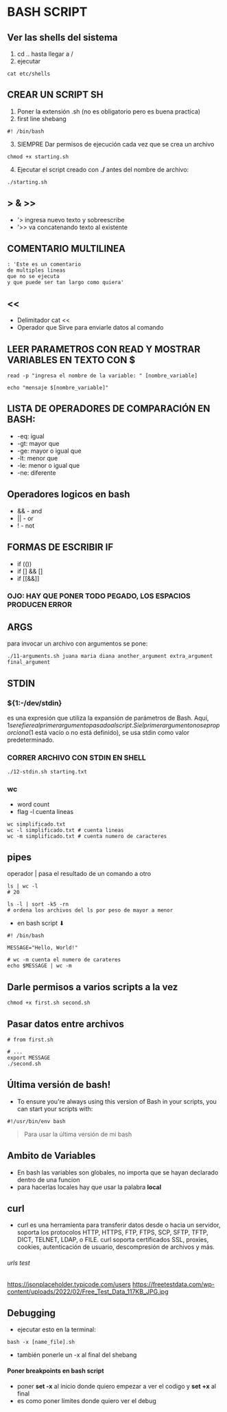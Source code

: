 # BASH SCRIPT

## Ver las shells del sistema

1. cd .. hasta llegar a /
2. ejecutar

```shell
cat etc/shells
```

## CREAR UN SCRIPT SH

1. Poner la extensión .sh (no es obligatorio pero es buena practica)
2. first line shebang

```shell
#! /bin/bash
```

3. SIEMPRE Dar permisos de ejecución cada vez que se crea un archivo

```shell
chmod +x starting.sh
```

4. Ejecutar el script creado con **./** antes del nombre de archivo:

```shell
./starting.sh
```

## > & >>

- '> ingresa nuevo texto y sobreescribe
- '>> va concatenando texto al existente

## COMENTARIO MULTILINEA

```shell
: 'Este es un comentario
de multiples lineas
que no se ejecuta
y que puede ser tan largo como quiera'
```

## <<

- Delimitador cat <<
- Operador que Sirve para enviarle datos al comando

## LEER PARAMETROS CON READ Y MOSTRAR VARIABLES EN TEXTO CON $

```shell
read -p "ingresa el nombre de la variable: " [nombre_variable]

echo "mensaje $[nombre_variable]"
```

## LISTA DE OPERADORES DE COMPARACIÓN EN BASH:

- -eq: igual
- -gt: mayor que
- -ge: mayor o igual que
- -lt: menor que
- -le: menor o igual que
- -ne: diferente

## Operadores logicos en bash

- && - and
- || - or
- ! - not

## FORMAS DE ESCRIBIR IF

- if (())
- if [] && []
- if [[&&]]

### OJO: HAY QUE PONER TODO PEGADO, LOS ESPACIOS PRODUCEN ERROR

## ARGS

para invocar un archivo con argumentos se pone:

```shell
./11-arguments.sh juana maria diana another_argument extra_argument final_argument
```

## STDIN

### ${1:-/dev/stdin}

es una expresión que utiliza la expansión de parámetros de Bash. Aquí, ${1} se refiere al primer argumento pasado al script. Si el primer argumento no se proporciona ($1 está vacío o no está definido), se usa stdin como valor predeterminado.

### CORRER ARCHIVO CON STDIN EN SHELL

```shell
./12-stdin.sh starting.txt
```

### wc

- word count
- flag -l cuenta lineas

```shell
wc simplificado.txt
wc -l simplificado.txt # cuenta lineas
wc -m simplificado.txt # cuenta numero de caracteres
```

## pipes

operador | pasa el resultado de un comando a otro

```shell
ls | wc -l
# 20
```

```shell
ls -l | sort -k5 -rn
# ordena los archivos del ls por peso de mayor a menor
```

- en bash script ⬇

```shell
#! /bin/bash

MESSAGE="Hello, World!"

# wc -m cuenta el numero de carateres
echo $MESSAGE | wc -m
```

## Darle permisos a varios scripts a la vez

```shell
chmod +x first.sh second.sh
```

## Pasar datos entre archivos

```shell
# from first.sh

# ...
export MESSAGE
./second.sh
```

## Última versión de bash!

- To ensure you're always using this version of Bash in your scripts, you can start your scripts with:

```shell
#!/usr/bin/env bash
```

> Para usar la última versión de mi bash

## Ambito de Variables

- En bash las variables son globales, no importa que se hayan declarado dentro de una funcion
- para hacerlas locales hay que usar la palabra **local**

## curl

- curl es una herramienta para transferir datos desde o hacia un servidor, soporta los protocolos HTTP, HTTPS, FTP, FTPS, SCP, SFTP, TFTP, DICT, TELNET, LDAP, o FILE. curl soporta certificados SSL, proxies, cookies, autenticación de usuario, descompresión de archivos y más.

###### urls test

https://jsonplaceholder.typicode.com/users
https://freetestdata.com/wp-content/uploads/2022/02/Free_Test_Data_117KB_JPG.jpg

## Debugging

- ejecutar esto en la terminal:

```shell
bash -x [name_file].sh
```

- también ponerle un -x al final del shebang

#### Poner breakpoints en bash script

- poner **set -x** al inicio donde quiero empezar a ver el codigo y **set +x** al final
- es como poner límites donde quiero ver el debug
